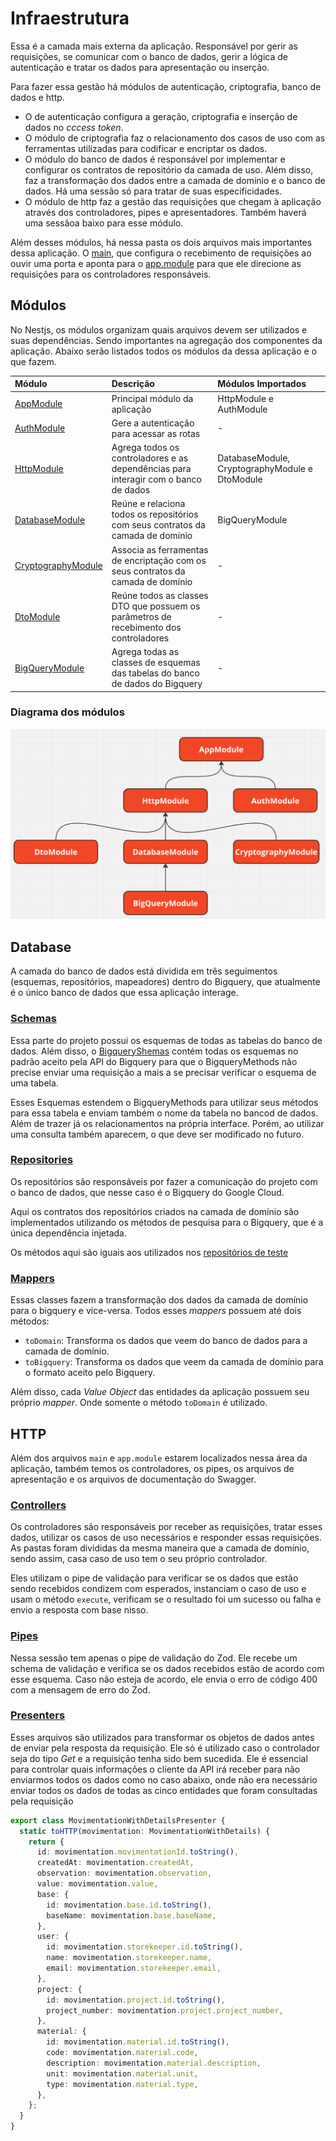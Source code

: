 # Infraestrutura

Essa é a camada mais externa da aplicação. Responsável por gerir as requisições, se comunicar com o banco de dados, gerir a lógica de autenticação e tratar os dados para apresentação ou inserção.

Para fazer essa gestão há módulos de autenticação, criptografia, banco de dados e http.

- O de autenticação configura a geração, criptografia e inserção de dados no _cccess token_.
- O módulo de criptografia faz o relacionamento dos casos de uso com as ferramentas utilizadas para codificar e encriptar os dados.
- O módulo do banco de dados é responsável por implementar e configurar os contratos de repositório da camada de uso. Além disso, faz a transformação dos dados entre a camada de domínio e o banco de dados. Há uma sessão só para tratar de suas especificidades.
- O módulo de http faz a gestão das requisições que chegam à aplicação através dos controladores, pipes e apresentadores. Também haverá uma sessãoa baixo para esse módulo.

Além desses módulos, há nessa pasta os dois arquivos mais importantes dessa aplicação. O [main](../src/infra/main.ts), que configura o recebimento de requisições ao ouvir uma porta e aponta para o [app.module](../src/infra/app.module.ts) para que ele direcione as requisições para os controladores responsáveis.

## Módulos

No Nestjs, os módulos organizam quais arquivos devem ser utilizados e suas dependências. Sendo importantes na agregação dos componentes da aplicação. Abaixo serão listados todos os módulos da dessa aplicação e o que fazem.

| Módulo                                                                        | Descrição                                                                             | Módulos Importados                             |
| :---------------------------------------------------------------------------- | :------------------------------------------------------------------------------------ | :--------------------------------------------- |
| [AppModule](../src/infra/app.module.ts)                                       | Principal módulo da aplicação                                                         | HttpModule e AuthModule                        |
| [AuthModule](../src/infra/auth/auth.module.ts)                                | Gere a autenticação para acessar as rotas                                             | -                                              |
| [HttpModule](../src/infra/http/http.module.ts)                                | Agrega todos os controladores e as dependências para interagir com o banco de dados   | DatabaseModule, CryptographyModule e DtoModule |
| [DatabaseModule](../src/infra/database/database.module.ts)                    | Reúne e relaciona todos os repositórios com seus contratos da camada de domínio       | BigQueryModule                                 |
| [CryptographyModule](../src/infra/cryptography/cryptography.module.ts)        | Associa as ferramentas de encriptação com os seus contratos da camada de domínio      | -                                              |
| [DtoModule](../src/infra/http/swagger%20dto%20and%20decorators/dto.module.ts) | Reúne todos as classes DTO que possuem os parâmetros de recebimento dos controladores | -                                              |
| [BigQueryModule](../src/infra/database/bigquery/bigquery.module.ts)           | Agrega todas as classes de esquemas das tabelas do banco de dados do Bigquery         | -                                              |

### Diagrama dos módulos

![Module Diagram](module-diagram.png)

## Database

A camada do banco de dados está dividida em três seguimentos (esquemas, repositórios, mapeadores) dentro do Bigquery, que atualmente é o único banco de dados que essa aplicação interage.

### [Schemas](../src/infra/database/bigquery/schemas/)

Essa parte do projeto possui os esquemas de todas as tabelas do banco de dados. Além disso, o [BigqueryShemas](../src/infra/database/bigquery/schemas/bigquery%20schemas/bigquerySchemas.ts) contém todas os esquemas no padrão aceito pela API do Bigquery para que o BigqueryMethods não precise enviar uma requisição a mais a se precisar verificar o esquema de uma tabela.

Esses Esquemas estendem o BigqueryMethods para utilizar seus métodos para essa tabela e enviam também o nome da tabela no bancod de dados. Além de trazer já os relacionamentos na própria interface. Porém, ao utilizar uma consulta também aparecem, o que deve ser modificado no futuro.

### [Repositories](../src/infra/database/bigquery/repositories/)

Os repositórios são responsáveis por fazer a comunicação do projeto com o banco de dados, que nesse caso é o Bigquery do Google Cloud.

Aqui os contratos dos repositórios criados na camada de domínio são implementados utilizando os métodos de pesquisa para o Bigquery, que é a única dependência injetada.

Os métodos aqui são iguais aos utilizados nos [repositórios de teste](../test/repositories)

### [Mappers](../src/infra/database/bigquery/mappers/)

Essas classes fazem a transformação dos dados da camada de domínio para o bigquery e vice-versa. Todos esses _mappers_ possuem até dois métodos:

- `toDomain`: Transforma os dados que veem do banco de dados para a camada de domínio.
- `toBigquery`: Transforma os dados que veem da camada de domínio para o formato aceito pelo Bigquery.

Além disso, cada _Value Object_ das entidades da aplicação possuem seu próprio _mapper_. Onde somente o método `toDomain` é utilizado.

## HTTP

Além dos arquivos `main` e `app.module` estarem localizados nessa área da aplicação, também temos os controladores, os pipes, os arquivos de apresentação e os arquivos de documentação do Swagger.

### [Controllers](../src/infra/http/controllers/)

Os controladores são responsáveis por receber as requisições, tratar esses dados, utilizar os casos de uso necessários e responder essas requisições. As pastas foram divididas da mesma maneira que a camada de domínio, sendo assim, casa caso de uso tem o seu próprio controlador.

Eles utilizam o pipe de validação para verificar se os dados que estão sendo recebidos condizem com esperados, instanciam o caso de uso e usam o método `execute`, verificam se o resultado foi um sucesso ou falha e envio a resposta com base nisso.

### [Pipes](../src/infra/http/pipes/)

Nessa sessão tem apenas o pipe de validação do Zod. Ele recebe um schema de validação e verifica se os dados recebidos estão de acordo com esse esquema. Caso não esteja de acordo, ele envia o erro de código 400 com a mensagem de erro do Zod.

### [Presenters](../src/infra/http/presenters/)

Esses arquivos são utilizados para transformar os objetos de dados antes de enviar pela resposta da requisição. Ele só é utilizado caso o controlador seja do tipo _Get_ e a requisição tenha sido bem sucedida. Ele é essencial para controlar quais informações o cliente da API irá receber para não enviarmos todos os dados como no caso abaixo, onde não era necessário enviar todos os dados de todas as cinco entidades que foram consultadas pela requisição

```typescript
export class MovimentationWithDetailsPresenter {
  static toHTTP(movimentation: MovimentationWithDetails) {
    return {
      id: movimentation.movimentationId.toString(),
      createdAt: movimentation.createdAt,
      observation: movimentation.observation,
      value: movimentation.value,
      base: {
        id: movimentation.base.id.toString(),
        baseName: movimentation.base.baseName,
      },
      user: {
        id: movimentation.storekeeper.id.toString(),
        name: movimentation.storekeeper.name,
        email: movimentation.storekeeper.email,
      },
      project: {
        id: movimentation.project.id.toString(),
        project_number: movimentation.project.project_number,
      },
      material: {
        id: movimentation.material.id.toString(),
        code: movimentation.material.code,
        description: movimentation.material.description,
        unit: movimentation.material.unit,
        type: movimentation.material.type,
      },
    };
  }
}
```
